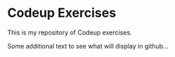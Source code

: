 # Codeup Exercises

This is my repository of Codeup exercises.

Some additional text to see what will display in github...